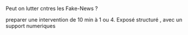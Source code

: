 Peut on lutter cntres les Fake-News ? 

preparer une intervention de 10 min à 1 ou 4. Exposé structuré , avec un support numeriques 